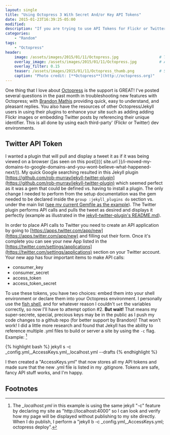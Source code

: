```yaml
---
layout: single
title: "Using Octopress 3 With Secret And/or Key API Tokens"
date: 2015-01-23T16:39:25-05:00
modified:
description: "If you are trying to use API Tokens for Flickr or Twitter, here is smart option"
categories:
    - "Random"
tags:
    - "Octopress"
header:
    image: /assets/images/2015/01/11/Octopress.jpg					# Twitter (use 'overlay_image')
    overlay_image: /assets/images/2015/01/11/Octopress.jpg		    # Article header at 2048x768
    overlay_filter: 0.15
    teaser: /assets/images/2015/01/11/Octopress_thumb.png 			# Shrink image to 575 width
    caption: "Photo credit: [**Octopress**](http://octopress.org)"
---
```


One thing that I love about [Octopress][octopress] is the support is GREAT!  I've posted several questions in the past month in troubleshooting new features with Octopress; with [Brandon Mathis][imathis] providing quick, easy to understand, and pleasant replies.  You also have the resources of other Octopress/Jekyll users in using their plugins to enhance your site such as adding adding Flickr images or embedding Twitter posts by referencing their unique identifier.  This is all done by using each third-party' (Flickr or Twitter) dev environments.

Twitter API Token
---

I wanted a plugin that will pull and display a tweet it as if it was being viewed on a browser ([as seen on this post]({{ site.url }}/i-moved-my-domains-to-google-domains-and-you-wont-believe-what-happened-next/)).  My quick Google searching resulted in this Jekyll plugin [https://github.com/rob-murray/jekyll-twitter-plugin](https://github.com/rob-murray/jekyll-twitter-plugin) which seemed perfect as it was a gem that could be defined vs. having to install a plugin.  The only change I needed to perform from the setup documentation was the gem needed to be declared inside the ```group :jekyll_plugins do``` section vs. under the main list ([see my current Gemfile as the example][gemfile]).  The Twitter plugin performs API calls and pulls the tweet as desired and displays it perfectly (example as illustrated in the [jekyll-twitter-plugin's README.md][readme]).

In order to place API calls to Twitter you need to create an API application by going to [https://apps.twitter.com/app/new](https://apps.twitter.com/app/new) and filling out their form. Once it's complete you can see your new App listed in the [https://twitter.com/settings/applications](https://twitter.com/settings/applications) section on your Twitter account.  Your new app has four important items to make API calls:

- consumer_key
- consumer_secret
- access_token
- access_token_secret

To use these tokens, you have two choices: embed them into your shell environment or declare them into your Octopress environment.  I personally use the [fish shell][fish], and for whatever reason I couldn't ```set``` the variables correctly, so now I'll have to attempt option #2.  **But wait!**  That means my super-secrete, special, precious keys may be in the public as I push my code changes to a github repo (for better support by Brandon)!  That won't work!  I did a little more research and found that Jekyll has the ability to reference multiple .yml files to build or server a site by using the ```-c``` flag.  Example: [^1]

{% highlight bash %}
jekyll s -c _config.yml,_AccessKeys.yml,_localhost.yml --drafts
{% endhighlight %}

I then created a "AccessKeys.yml" that now stores all my API tokens and made sure that the new .yml file is listed in my .gitignore.  Tokens are safe, fancy API stuff works, and I'm happy.

Footnotes
---

[^1]: The *_localhost.yml* in this example is using the same jekyll "-c" feature by declaring my site as "http://localhost:4000" so I can look and verify how my page will be displayed without publishing to my site directly.  When I do publish, I perform a "jekyll b -c _config.yml,_AccessKeys.yml; octopress deploy".

[octopress]: http://octopress.org
[imathis]: https://github.com/imathis
[gemfile]: https://github.com/justinrummel/jr.com-hpstr/blob/master/Gemfile
[readme]: https://github.com/rob-murray/jekyll-twitter-plugin/blob/master/README.md
[fish]: http://fishshell.com

